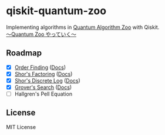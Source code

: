 # qiskit-quantum-zoo

Implementing algorithms in [Quantum Algorithm Zoo](https://quantumalgorithmzoo.org/) with Qiskit.  
[〜Quantum Zoo やっていく〜](https://trsasasusu.com/blog/?tag=Quantum%20Zoo)

## Roadmap

* [x] [Order Finding](https://trsasasusu.com/blog/151/q-zoo-order-finding/) ([Docs](https://trsasasusu.github.io/qiskit-quantum-zoo/order_finding.html))
* [x] [Shor's Factoring](https://trsasasusu.com/blog/121/q-zoo-factoring/) ([Docs](https://trsasasusu.github.io/qiskit-quantum-zoo/shor.html))
* [x] [Shor's Discrete Log](https://trsasasusu.com/blog/122/q-zoo-discrete-log/) ([Docs](https://trsasasusu.github.io/qiskit-quantum-zoo/discrete_log.html))
* [x] [Grover's Search](https://trsasasusu.com/blog/131/q-zoo-grover/) ([Docs](https://trsasasusu.github.io/qiskit-quantum-zoo/grover.html))
* [ ] Hallgren's Pell Equation

## License

MIT License
